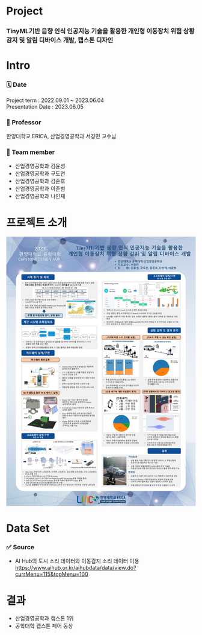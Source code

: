 # Project
### TinyML기반 음향 인식 인공지능 기술을 활용한 개인형 이동장치 위험 상황 감지 및 알림 디바이스 개발, 캡스톤 디자인
 
# Intro 
### 🗓️ Date 
Project term : 2022.09.01 ~ 2023.06.04 </br>
Presentation Date : 2023.06.05 </br>
### :man: Professor 
  한양대학교 ERICA, 산업경영공학과 서경민 교수님 
### 👥 Team member 
  * 산업경영공학과 김윤성
  * 산업경영공학과 구도연
  * 산업경영공학과 김준호
  * 산업경영공학과 이준범
  * 산업경영공학과 나인재

# 프로젝트 소개

<img src="./image/캡스톤_산업경영공학과_(IME STUDIO)_1.jpg">


# Data Set 
### ✅ Source 
- AI Hub의 도시 소리 데이터와 이동감지 소리 데이터 이용 <br>
https://www.aihub.or.kr/aihubdata/data/view.do?currMenu=115&topMenu=100 <br/>


# 결과
- 산업경영공학과 캡스톤 1위
- 공학대학 캡스톤 페어 동상
